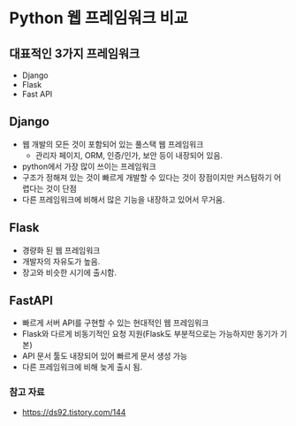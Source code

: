 # Python 웹 프레임워크 비교

## 대표적인 3가지 프레임워크
- Django
- Flask
- Fast API

## Django
- 웹 개발의 모든 것이 포함되어 있는 풀스택 웹 프레임워크
  - 관리자 페이지, ORM, 인증/인가, 보안 등이 내장되어 있음.
- python에서 가장 많이 쓰이는 프레임워크
- 구조가 정해져 있는 것이 빠르게 개발할 수 있다는 것이 장점이지만 커스텀하기 어렵다는 것이 단점
- 다른 프레임워크에 비해서 많은 기능을 내장하고 있어서 무거움.
  
## Flask
- 경량화 된 웹 프레임워크
- 개발자의 자유도가 높음.
- 장고와 비슷한 시기에 출시함.

## FastAPI
- 빠르게 서버 API를 구현할 수 있는 현대적인 웹 프레임워크
- Flask와 다르게 비동기적인 요청 지원(Flask도 부분적으로는 가능하지만 동기가 기본)
- API 문서 툴도 내장되어 있어 빠르게 문서 생성 가능
- 다른 프레임워크에 비해 늦게 출시 됨.

### 참고 자료
- https://ds92.tistory.com/144